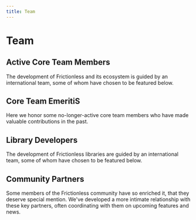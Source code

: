 ```yaml
---
title: Team
---
```


# Team

## Active Core Team Members

The development of Frictionless and its ecosystem is guided by an international team, some of whom have chosen to be featured below.

<TeamProfile
	v-for="profile in team"
	:key="profile.name"
	:profile="profile" />


## Core Team EmeritiS

Here we honor some no-longer-active core team members who have made valuable contributions in the past.

<TeamProfile
	v-for="profile in teamEmeriti"
	:key="profile.name"
	:profile="profile" />

## Library Developers

The development of Frictionless libraries are guided by an international team, some of whom have chosen to be featured below.

<TeamProfile
  v-for="profile in libraryDevelopers"
  :key="profile.name"
  :profile="profile"/>

## Community Partners

Some members of the Frictionless community have so enriched it, that they deserve special mention. We've developed a more intimate relationship with these key partners, often coordinating with them on upcoming features and news.

<TeamProfile
	v-for="profile in partners"
	:key="profile.name"
	:profile="profile" />

<script>
// import data from './data.json'
var team = [{
	name: 'Rufus Pollock',
	title: 'Benevolent Dictator For Life',
	city: 'Paris, France',
	languages: ['en', 'fr'],
	github: 'rufuspollock',
	twitter: 'rufuspollock',
	work: {
		role: 'Creator',
		org: 'FrictionlessData'
	},
	reposOfficial: [
		'frictionlessdata/*', 'datopian/*'
	],
	links: [
		'https://rufuspollock.com/'
	]
}]

team = team.concat([
	{
		name: 'Monika Popova',
		title: 'Design Czar',
		city: 'Sofia, Bulgaria',
		languages: ['en', 'de'],
		github: 'monikappv',
		work: {
			role: 'Designer',
			org: 'FrictionlessData'
		},
		reposOfficial: [
			'frictionlessdata/*', 'datopian/*'
		]
	}	
])

team = team.concat([
	{
		name: 'Paul Walsh',
		title: 'Curator',
		city: 'Tel Aviv',
		languages: ['en'],
		github: 'pwalsh',
		work: {
			role: 'CEO',
			org: 'Datopian'
		}
	}	
])

team = team.concat([
	{
		name: 'Irio Musskopf',
		title: 'Lead Developer',
		city: 'Berlin, Germany',
		languages: ['en'],
		github: 'Irio',
		work: {
			role: 'Lead Developer',
			org: 'Datopian'
		}
	}	
])

team = team.concat([
	{
		name: 'Lilly Winfree',
		title: 'Product Manager for Reproducible Research',
		city: 'Austin, TX',
		languages: ['en'],
		github: 'lwinfree',
		work: {
			role: 'Product Manager',
			org: 'FrictionlessData'
		}
	}	
])

var partners = [
	{
		name: 'John Chodacki',
		title: 'Organizer of CSVConf US',
		city: 'Atlanta, GA, USA',
		languages: ['en'],
		work: {
			org: 'California Digital Library'
		}
	}
]

var teamEmeriti = [
	{
		name: 'Daniel Fowler',
		title: 'Technical Writer, Web Developer',
		city: 'Bangkok, Thailand',
		languages: ['en'],
    github: 'danfowler',
		work: {
      role: 'Technical Writer'
		}
	}
]

var libraryDevelopers = [
	{
		name: 'André Heughebaert',
		title: 'Tool Fund Grantee - Julia',
		city: 'Brussels, Belgium',
		languages: ['en'],
    github: 'andrejjh',
		work: {
      role: 'IT Software Engineer',
			org: 'Belgian Biodiversity Platform'
		},
		reposOfficial: [
			'loleg/DataPackage.jl', 'loleg/TableSchema.jl'
		]
	}
]

libraryDevelopers = libraryDevelopers.concat([
	{
		name: 'Stephan Max',
		title: 'Tool Fund Grantee',
		city: 'Köln, Germany',
		languages: ['en'],
		github: 'stephanmax',
		work: {
			role: 'Software Engineer',
			org: 'eyeo-gmbh'
		},
		reposOfficial: [
			'frictionlessdata/googlesheets-datapackage-tools'
		]
	}	
])

libraryDevelopers = libraryDevelopers.concat([
	{
		name: 'Oleg Lavrovsky',
		title: 'Tool Fund Grantee - Julia',
		city: 'Bern, Switzerland',
		languages: ['en'],
		github: 'loleg',
		work: {
			role: ' ',
			org: 'dataletsch'
		},
		reposOfficial: [
			'loleg/DataPackage.jl'
		]
	}	
])

libraryDevelopers = libraryDevelopers.concat([
	{
		name: 'Matt Thompson',
		title: 'Tool Fund Grantee - Clojure',
		city: 'Bristol',
		languages: ['en'],
		github: 'cblop',
		work: {
			role: 'lecturer in Creative Computing',
			org: 'Bath Spa University'
		},
		reposOfficial: [
			'frictionlessdata/datapackage-clj', 'frictionlessdata/tableschema-clj'
		]
	}
])

libraryDevelopers = libraryDevelopers.concat([
	{
		name: 'Georges Labrèche',
		title: 'Tool Fund Grantee - Java',
		city: 'Bremen, Germany',
		languages: ['en'],
		github: 'georgeslabreche',
		work: {
			role: ' ',
			org: 'opendatakosovo'
		},
		reposOfficial: [
			'frictionlessdata/datapackage-java', 'frictionlessdata/tableschema-java'
		]
	}
])

libraryDevelopers = libraryDevelopers.concat([
	{
		name: 'Ori Hoch',
		title: 'Tool Fund Grantee - PHP',
		city: 'Israel',
		languages: ['en'],
		github: 'OriHoch',
		work: {
			role: 'Consultant',
			org: 'Uumpa Tech'
		},
		reposOfficial: [
			'frictionlessdata/tableschema-php', 'frictionlessdata/datapackage-php'
		]
	}
])

libraryDevelopers = libraryDevelopers.concat([
	{
		name: 'Daniel Fireman',
		title: 'Tool Fund Grantee - Go',
		city: 'Maceió, Brasil',
		languages: ['en'],
		github: 'danielfireman',
		work: {
			role: 'Professor',
			org: 'Instituto Federal de Educação, Ciência e Tecnologia de Alagoas'
		},
		reposOfficial: [
			'frictionlessdata/datapackage-go', 'frictionlessdata/tableschema-go'
		]
	}
])

libraryDevelopers = libraryDevelopers.concat([
	{
		name: 'Carlos Eduardo Ribas',
		title: 'Tool Fund Grantee - NES',
		city: 'São Paulo',
		languages: ['en'],
		github: 'carlosribas',
		work: {
			role: ' ',
			org: 'neuromat'
		},
		reposOfficial: [
			'neuromat/nes'
		]
	}
])

libraryDevelopers = libraryDevelopers.concat([
	{
		name: 'Greg Bloom',
		title: 'Open Referral',
		city: 'Washington, District Of Columbia',
		languages: ['en'],
		github: 'greggish',
		work: {
			role: ' ',
			org: 'Open Referral'
		},
		reposOfficial: [
			'openreferral/'
		]
	}
])

libraryDevelopers = libraryDevelopers.concat([
	{
		name: 'Shelby Switzer',
		title: 'Open Referral',
		city: 'Washington, District Of Columbia',
		languages: ['en'],
		github: 'switzersc',
		work: {
			role: ' ',
			org: 'Open Referral'
		},
		reposOfficial: [
			'openreferral/'
		]
	}
])

export default {
  data () {
		return {
			team: team,
			libraryDevelopers: libraryDevelopers,
      teamEmeriti: teamEmeriti,
			partners: partners,
		}
  }
}
</script>


